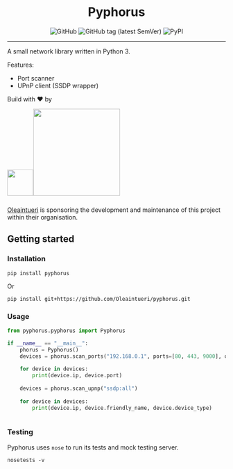 <h1 align="center">Pyphorus</h1>

<p align="center">
    <img alt="GitHub" src="https://img.shields.io/github/license/Oleaintueri/pyphorus?style=flat-square">
    <img alt="GitHub tag (latest SemVer)" src="https://img.shields.io/github/v/tag/Oleaintueri/pyphorus?style=flat-square">
    <img alt="PyPI" src="https://img.shields.io/pypi/v/pyphorus?style=flat-square">
</p>

---

A small network library written in Python 3.

Features:
 - Port scanner
 - UPnP client (SSDP wrapper)

Build with :heart: by 

<a href="https://oleaintueri.com"><img src="https://oleaintueri.com/images/oliv.svg" width="60px"/><img width="200px" style="padding-bottom: 10px" src="https://oleaintueri.com/images/oleaintueri.svg"/></a>

[Oleaintueri](https://oleaintueri.com) is sponsoring the development and maintenance of this project within their organisation.


## Getting started

### Installation

    pip install pyphorus
    
Or
    
    pip install git+https://github.com/Oleaintueri/pyphorus.git

### Usage

```python
from pyphorus.pyphorus import Pyphorus

if __name__ == "__main__":
    phorus = Pyphorus()
    devices = phorus.scan_ports("192.168.0.1", ports=[80, 443, 9000], only_open=True)
    
    for device in devices:
        print(device.ip, device.port)
    
    devices = phorus.scan_upnp("ssdp:all")
    
    for device in devices:
        print(device.ip, device.friendly_name, device.device_type)
    
```

### Testing

Pyphorus uses `nose` to run its tests and mock testing server.

    nosetests -v
    